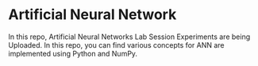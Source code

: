 # Artificial Neural Network 
In this repo, Artificial Neural Networks Lab Session Experiments are being Uploaded. In this repo, you can find various concepts for ANN are implemented using Python and NumPy. 
